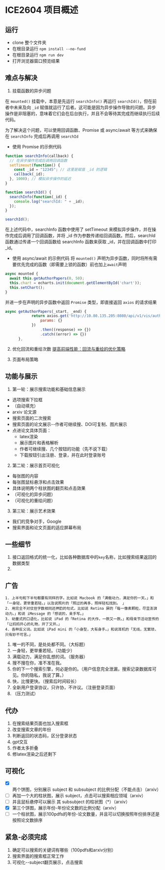 # ICE2604 项目概述

## 运行

* clone 整个文件夹
* 在根目录运行 `npm install --no-fund`
* 在根目录运行 `npm run dev`
* 打开浏览器窗口预览结果

## 难点与解决

1. 挂载函数的异步问题

在 `mounted()` 挂载中，本意是先运行 `searchInfo()` 再运行 `searchId()`，但在前者中未来及向 `_id` 赋值就运行了后者。这可能是因为异步操作导致的问题。异步操作是非阻塞的，意味着它们会在后台执行，并且不会等待其完成而继续执行后续代码。

为了解决这个问题，可以使用回调函数、Promise 或 async/await 等方式来确保在 `searchInfo` 完成后再调用 `searchId`
* 使用 Promise 的示例代码
```js
function searchInfo(callback) {
  // 在异步操作完成后调用回调函数
  setTimeout(function() {
    const _id = "12345"; // 这里是赋值 _id 的逻辑
    callback(_id);
  }, 1000); // 模拟异步操作的延迟
}

function searchId() {
  searchInfo(function(_id) {
    console.log("searchId: " + _id);
  });
}

searchId();
```
在上述代码中，searchInfo 函数中使用了 setTimeout 来模拟异步操作，并在操作完成后调用了回调函数，并将 _id 作为参数传递给回调函数。然后，searchId 函数通过传递一个回调函数给 searchInfo 函数来获取 _id，并在回调函数中打印 _id。

* 使用 async/await 的示例代码
将 `mounted()` 声明为异步函数，同时将所有需要优先完成的函数（即需要上锁的函数）前也加上`await`声明
```js
async mounted {
  await this.getAuthorPapers(0, 50);
  this.chart = echarts.init(document.getElementById('chart'));
  this.setChart();
}
```
并进一步在声明的异步函数中返回 `Promise` 类型，即直接返回 `axios` 的请求结果
```js
async getAuthorPapers(_start, _end) {
            return axios.get('http://10.80.135.205:8080/api/v1/vis/author/papers', {
                params: {}
            })
                .then((response) => {})
                .catch((error) => {})
      },
```

2. 优化回流和重绘次数
[提高前端性能：回流与重绘的优化策略](https://juejin.cn/post/7281581471897387071)

3. 页面布局策略

## 功能与展示

1. 第一轮：展示搜索功能和基础信息展示
  * 选项搜索下拉框
  * （自动填充）
  * arxiv 论文源
  * 搜索页面的二次搜索
  * 搜索页面的论文展示--作者可继续搜、DOI可复制、图片展示
  * 点进论文具体页面：
    * latex渲染
    * 展示图片和表格解析
    * 作者可继续搜、几个按钮的功能（先不说下载）
    * 下载按钮引出注册、登录，并在此时登录账号
2. 第二轮：展示首页可视化
  * 每张图的内容
  * 每张图鼠标悬浮和点击效果
  * 具体说明两个柱状图的翻页和点击效果
  * （可视化的异步问题）
  * （可视化的重绘问题）
3. 第三轮：展示艺术效果
  * 我们的竞争对手，Google
  * 搜索界面和论文页面的适应屏幕布局

## 一些细节

1. 接口返回格式的统一化，比如各种数据库中的`key`名称，比如搜索结果返回的数据类型
2. 

## 广告

```
1. 上半句和下半句都要有同样的字。比如说 Macbook 的「满载动力，满足你的一天。」和「一身轻，更举重若轻。」以及说照片的「照过的再多，照样轻松找到。 」
2. 用完全不对仗但字数相同还押韵的句式，比如说 Retina 屏的「每一像素颗粒，尽显澎湃动力。」和说 iMessage 的「想说的，亲手写。」
3. 幼童式的口语化，比如说 iPad 的「Retina 的大作，一款又一款。」和母亲节活动宣传的「让妈妈开心的礼物，开了又开。」
4. 各种反义词。比如说 iPad mini 的「小身型，大有身手。」和说耳机的「无线，无繁琐，只有妙不可言。」
```
1. 唯一的不同，是处处都不同。（大标题）
2. 一身轻，更举重若轻。（功能少）
3. 满载动力，满足你乱想的词。（服务器）
4. 搜不搜在你，准不准在我。
5. 你的下一个搜索引擎，何必是你的。（用户信息完全泄漏，搜索记录数据库可见。你的隐私，我说了算。）
6. 快，比慢更快。（搜索后时间较长）
7. 全新用户登录协议，只许协，不许议。（注册登录页面）
8. （压力测试）

## 代办

1. 在搜索结果页面也加入搜索框
2. 改变搜索文章的年份
3. 判断返回的状态码，区分登录状态
4. gpt交互
5. 作者太多折叠
6. 修latex渲染之后还剩下

## 可视化

- [x] 两个饼图，分别展示 subject 和 subsubject 的比例分配（不能点击）（arxiv）
- [ ] 再加一个大的柱状图，展示 subject，点击可以搜索相应领域（arxiv）
- [ ] 并且鼠标悬停可以展示 其 subsubject 的柱状图（*）（arxiv）
- [x] 第三个饼图，展示年份-年份论文数的比例分配（arxiv）
- [ ] 一个柱状图，展示100pdfs的年份-论文数量，并且可以切换按照年份排序还是按照论文数排序

## 紧急-必须完成

1. 确定可以搜索的关键词有哪些（100pdfs和arxiv分别）
2. 搜索界面的搜索框正常工作
3. 可视化--subject翻页展示，点击搜索